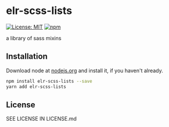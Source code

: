# elr-scss-lists

[![License: MIT](https://img.shields.io/badge/License-MIT-yellow.svg)](https://opensource.org/licenses/MIT)
[![npm](https://img.shields.io/npm/dm/elr-scss-lists.svg?style=flat)](https://npmjs.com/package/elr-scss-lists)

a library of sass mixins

## Installation

Download node at [nodejs.org](http://nodejs.org) and install it, if you haven't already.

```sh
npm install elr-scss-lists --save
yarn add elr-scss-lists
```

## License

SEE LICENSE IN LICENSE.md

